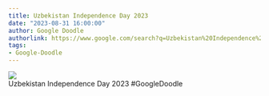 ```yaml
---
title: Uzbekistan Independence Day 2023
date: "2023-08-31 16:00:00"
author: Google Doodle
authorlink: https://www.google.com/search?q=Uzbekistan%20Independence%20Day%202023
tags:
- Google-Doodle
---
```

<img src="https://www.google.com/logos/doodles/2023/uzbekistan-independence-day-2023-6753651837109932-law.gif" referrerpolicy="no-referrer"><br>Uzbekistan Independence Day 2023 #GoogleDoodle